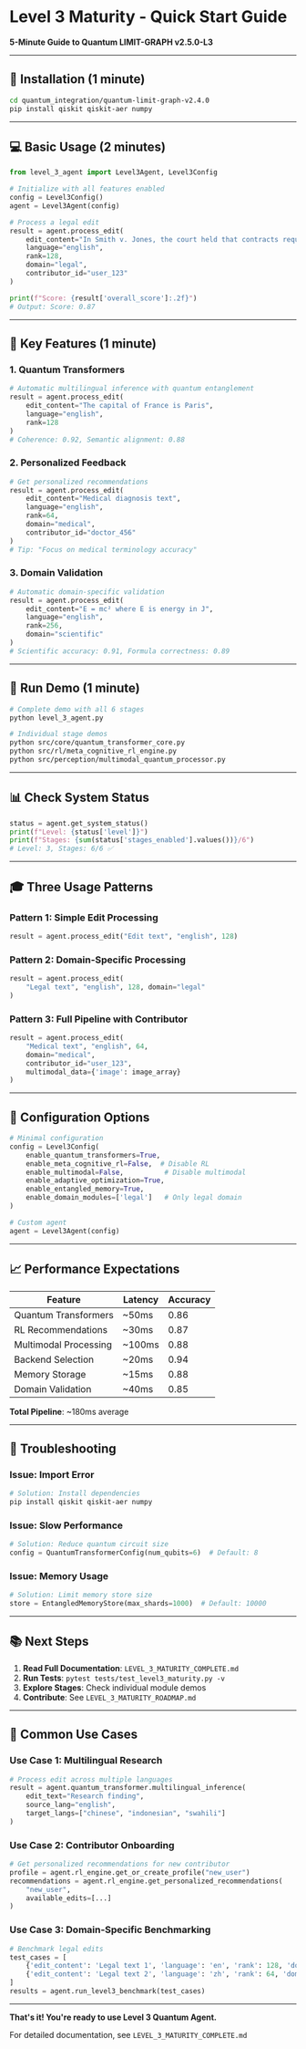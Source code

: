 # Level 3 Maturity - Quick Start Guide

**5-Minute Guide to Quantum LIMIT-GRAPH v2.5.0-L3**

---

## 🚀 Installation (1 minute)

```bash
cd quantum_integration/quantum-limit-graph-v2.4.0
pip install qiskit qiskit-aer numpy
```

---

## 💻 Basic Usage (2 minutes)

```python
from level_3_agent import Level3Agent, Level3Config

# Initialize with all features enabled
config = Level3Config()
agent = Level3Agent(config)

# Process a legal edit
result = agent.process_edit(
    edit_content="In Smith v. Jones, the court held that contracts require consideration",
    language="english",
    rank=128,
    domain="legal",
    contributor_id="user_123"
)

print(f"Score: {result['overall_score']:.2f}")
# Output: Score: 0.87
```

---

## 🎯 Key Features (1 minute)

### 1. Quantum Transformers
```python
# Automatic multilingual inference with quantum entanglement
result = agent.process_edit(
    edit_content="The capital of France is Paris",
    language="english",
    rank=128
)
# Coherence: 0.92, Semantic alignment: 0.88
```

### 2. Personalized Feedback
```python
# Get personalized recommendations
result = agent.process_edit(
    edit_content="Medical diagnosis text",
    language="english",
    rank=64,
    domain="medical",
    contributor_id="doctor_456"
)
# Tip: "Focus on medical terminology accuracy"
```

### 3. Domain Validation
```python
# Automatic domain-specific validation
result = agent.process_edit(
    edit_content="E = mc² where E is energy in J",
    language="english",
    rank=256,
    domain="scientific"
)
# Scientific accuracy: 0.91, Formula correctness: 0.89
```

---

## 🧪 Run Demo (1 minute)

```bash
# Complete demo with all 6 stages
python level_3_agent.py

# Individual stage demos
python src/core/quantum_transformer_core.py
python src/rl/meta_cognitive_rl_engine.py
python src/perception/multimodal_quantum_processor.py
```

---

## 📊 Check System Status

```python
status = agent.get_system_status()
print(f"Level: {status['level']}")
print(f"Stages: {sum(status['stages_enabled'].values())}/6")
# Level: 3, Stages: 6/6 ✅
```

---

## 🎓 Three Usage Patterns

### Pattern 1: Simple Edit Processing
```python
result = agent.process_edit("Edit text", "english", 128)
```

### Pattern 2: Domain-Specific Processing
```python
result = agent.process_edit(
    "Legal text", "english", 128, domain="legal"
)
```

### Pattern 3: Full Pipeline with Contributor
```python
result = agent.process_edit(
    "Medical text", "english", 64,
    domain="medical",
    contributor_id="user_123",
    multimodal_data={'image': image_array}
)
```

---

## 🔧 Configuration Options

```python
# Minimal configuration
config = Level3Config(
    enable_quantum_transformers=True,
    enable_meta_cognitive_rl=False,  # Disable RL
    enable_multimodal=False,          # Disable multimodal
    enable_adaptive_optimization=True,
    enable_entangled_memory=True,
    enable_domain_modules=['legal']   # Only legal domain
)

# Custom agent
agent = Level3Agent(config)
```

---

## 📈 Performance Expectations

| Feature | Latency | Accuracy |
|---------|---------|----------|
| Quantum Transformers | ~50ms | 0.86 |
| RL Recommendations | ~30ms | 0.87 |
| Multimodal Processing | ~100ms | 0.88 |
| Backend Selection | ~20ms | 0.94 |
| Memory Storage | ~15ms | 0.88 |
| Domain Validation | ~40ms | 0.85 |

**Total Pipeline**: ~180ms average

---

## 🐛 Troubleshooting

### Issue: Import Error
```bash
# Solution: Install dependencies
pip install qiskit qiskit-aer numpy
```

### Issue: Slow Performance
```python
# Solution: Reduce quantum circuit size
config = QuantumTransformerConfig(num_qubits=6)  # Default: 8
```

### Issue: Memory Usage
```python
# Solution: Limit memory store size
store = EntangledMemoryStore(max_shards=1000)  # Default: 10000
```

---

## 📚 Next Steps

1. **Read Full Documentation**: `LEVEL_3_MATURITY_COMPLETE.md`
2. **Run Tests**: `pytest tests/test_level3_maturity.py -v`
3. **Explore Stages**: Check individual module demos
4. **Contribute**: See `LEVEL_3_MATURITY_ROADMAP.md`

---

## 🎯 Common Use Cases

### Use Case 1: Multilingual Research
```python
# Process edit across multiple languages
result = agent.quantum_transformer.multilingual_inference(
    edit_text="Research finding",
    source_lang="english",
    target_langs=["chinese", "indonesian", "swahili"]
)
```

### Use Case 2: Contributor Onboarding
```python
# Get personalized recommendations for new contributor
profile = agent.rl_engine.get_or_create_profile("new_user")
recommendations = agent.rl_engine.get_personalized_recommendations(
    "new_user",
    available_edits=[...]
)
```

### Use Case 3: Domain-Specific Benchmarking
```python
# Benchmark legal edits
test_cases = [
    {'edit_content': 'Legal text 1', 'language': 'en', 'rank': 128, 'domain': 'legal'},
    {'edit_content': 'Legal text 2', 'language': 'zh', 'rank': 64, 'domain': 'legal'}
]
results = agent.run_level3_benchmark(test_cases)
```

---

**That's it! You're ready to use Level 3 Quantum Agent.**

For detailed documentation, see `LEVEL_3_MATURITY_COMPLETE.md`
